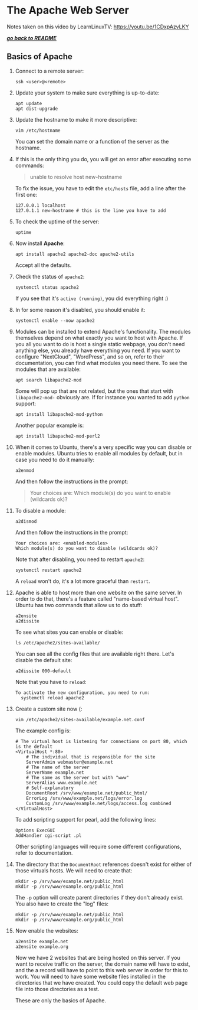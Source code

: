# The Apache Web Server

Notes taken on this video by LearnLinuxTV: https://youtu.be/1CDxpAzvLKY

[***go back to README***](/README.md)

## Basics of Apache

1. Connect to a remote server:

    ```
    ssh <user>@<remote>
    ```

2. Update your system to make sure everything is up-to-date:

    ```
    apt update
    apt dist-upgrade
    ```

3. Update the hostname to make it more descriptive:
    
    ```
    vim /etc/hostname
    ```

   You can set the domain name or a function of the server as the hostname. 

4. If this is the only thing you do, you will get an error after executing some
   commands:

    >unable to resolve host new-hostname

   To fix the issue, you have to edit the `etc/hosts` file, add a line after
   the first one:

    ```
    127.0.0.1 localhost
    127.0.1.1 new-hostname # this is the line you have to add 
    ```

5. To check the uptime of the server:
    
    ```
    uptime 
    ```

6. Now install **Apache**:

    ```
    apt install apache2 apache2-doc apache2-utils
    ```

   Accept all the defaults.

7. Check the status of `apache2`:

    ```
    systemctl status apache2
    ```

   If you see that it's `active (running)`, you did everything right :)

1. In for some reason it's disabled, you should enable it:

    ```
    systemctl enable --now apache2
    ```

1. Modules can be installed to extend Apache's functionality. The modules
   themselves depend on what exactly you want to host with Apache. If you all
   you want to do is host a single static webpage, you don't need anything
   else, you already have everything you need. If you want to configure
   "NextCloud", "WordPress", and so on, refer to their documentation, you can
   find what modules you need there. To see the modules that are available:

    ```
    apt search libapache2-mod
    ```

   Some will pop up that are not related, but the ones that start with
   `libapache2-mod-` obviously are. If for instance you wanted to add `python`
   support:

    ```
    apt install libapache2-mod-python
    ```

   Another popular example is:

    ```
    apt install libapache2-mod-perl2
    ```

1. When it comes to Ubuntu, there's a very specific way you can disable or
   enable modules. Ubuntu tries to enable all modules by default, but in case
   you need to do it manually:

    ```
    a2enmod
    ```

   And then follow the instructions in the prompt:

    >Your choices are: <all-modules>
    >Which module(s) do you want to enable (wildcards ok)? 

1. To disable a module:
    
    ```
    a2dismod
    ```

   And then follow the instructions in the prompt:

    ```
    Your choices are: <enabled-modules>
    Which module(s) do you want to disable (wildcards ok)? 
    ```

   Note that after disabling, you need to restart `apache2`:

    ```
    systemctl restart apache2
    ```

   A `reload` won't do, it's a lot more graceful than `restart`.

1. Apache is able to host more than one website on the same server. In order to
   do that, there's a feature called "name-based virtual host". Ubuntu has two
   commands that allow us to do stuff:

    ```
    a2ensite
    a2dissite
    ```

   To see what sites you can enable or disable:

    ```
    ls /etc/apache2/sites-available/
    ```

   You can see all the config files that are available right there. Let's
   disable the default site:

    ```
    a2dissite 000-default
    ```

   Note that you have to `reload`:

    ```
    To activate the new configuration, you need to run:
      systemctl reload apache2
    ```

1. Create a custom site now (:

    ```
    vim /etc/apache2/sites-available/example.net.conf
    ```

   The example config is:

    ```
    # The virtual host is listening for connections on port 80, which is the default
    <VirtualHost *:80>
        # The individual that is responsible for the site
        ServerAdmin webmaster@example.net
        # The name of the server
        ServerName example.net
        # The same as the server but with "www"
        ServerAlias www.example.net
        # Self-explanatory
        DocumentRoot /srv/www/example.net/public_html/
        ErrorLog /srv/www/example.net/logs/error.log
        CustomLog /srv/www/example.net/logs/access.log combined
    </VirtualHost>
    ```

   To add scripting support for pearl, add the following lines:
    
    ```
    Options ExecGUI
    AddHandler cgi-script .pl
    ```

   Other scripting languages will require some different configurations, refer
   to documentation.

1. The directory that the `DocumentRoot` references doesn't exist for either of
   those virtuals hosts. We will need to create that:

    ```
    mkdir -p /srv/www/example.net/public_html
    mkdir -p /srv/www/example.org/public_html
    ```

   The `-p` option will create parent directories if they don't already exist.
   You also have to create the "log" files:

    ```
    mkdir -p /srv/www/example.net/public_html
    mkdir -p /srv/www/example.org/public_html
    ```

1. Now enable the websites:

    ```
    a2ensite example.net
    a2ensite example.org
    ```
   Now we have 2 websites that are being hosted on this server. If you want to 
   receive traffic on the server, the domain name will have to exist, and the
   a record will have to point to this web server in order for this to work.
   You will need to have some website files installed in the directories that
   we have created. You could copy the default web page file into those
   directories as a test.

   These are only the basics of Apache.
